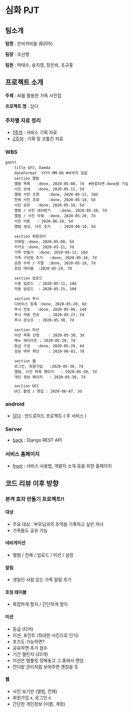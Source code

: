 # 심화 PJT

## 팀소개

**팀명** : 은비까비들 (B205)

**팀장** : 조선행

**팀원** : 박태수, 송지영, 장은비, 조규홍



## 프로젝트 소개

**주제** : AI를 활용한 가족 사진첩

**프로젝트 명** : 담다



### 주차별 자료 정리

* [1주차](https://lab.ssafy.com/s02-final/s02p31b205/tree/develop/1%EC%A3%BC) : 서비스 기획 자료
* [2주차](https://lab.ssafy.com/s02-final/s02p31b205/tree/develop/2%EC%A3%BC) : 기획 및 코틀린 자료



### WBS

```mermaid
gantt
    title 담다, Damda
    dateFormat  YYYY-MM-DD #바꾸지 않음 
    section 앨범
   	앨범 목록	:done, 2020-05-08, 7d  #완료되면 done을 기입 
    사진 상세	:done, 2020-05-11, 5d
    앨범 사진 조회	:done, 2020-05-11, 10d
    전체 사진 조회	:done, 2020-05-18, 5d 
    사진 공유	:done, 2020-05-18, 5d 
    앨범 / 사진 내려받기	:done, 2020-05-20, 7d 
    앨범 / 사진 삭제	:done, 2020-05-20, 7d 
    사진 이동	: 2020-06-10, 5d
    앨범 생성, 사진 추가	: 2020-06-10, 5d 
    
    section 회원관리
    이메일	:done, 2020-05-08, 5d
    카카오	:done, 2020-05-11, 7d
   	가족 만들기	:done, 2020-05-13, 10d
   	가족 구성원 추가	:done, 2020-05-18, 7d
   	요청 수락 / 거절	:done, 2020-05-18, 7d
   	호칭 테이블	:2020-05-29, 7d
   	
    section 업로드
    수동 업로드	: 2020-05-11, 10d
    자동 업로드	: 2020-05-25, 10d
  
    section 푸시
    디바이스 등록	:done, 2020-05-20, 6d
    푸시 전송	:done, 2020-05-08, 14d
    푸시 자동 전송	: 2020-05-27, 5d
    푸시 온오프	: 2020-05-30, 7d
    
    section 미션
    미션 목록 선정	: 2020-05-30, 3d
    메뉴 레이아웃	: 2020-05-29, 7d
    등급 구성	:done, 2020-05-29, 4d
    성공 여부 확인	: 2020-06-01, 7d
   	
   	section 웹
   	로그인, 회원가입	:2020-05-30, 7d
   	앨범, 사진 목록 페이지	: 2020-05-30, 7d
   	개인 정보 페이지	: 2020-05-30, 7d
   
  	section UCC
  	UCC 촬영 / 편집 : 2020-06-07, 3d
```



### android

* [담다](https://lab.ssafy.com/s02-final/s02p31b205/tree/develop/damda) : 안드로이드 프로젝트 ( 주 서비스 )



### Server

* [back](https://lab.ssafy.com/s02-final/s02p31b205/tree/develop/damda-django) : Django REST API



### 서비스 홈페이지

* [front](https://lab.ssafy.com/s02-final/s02p31b205/tree/develop/damda-vue) : 서비스 사용법, 개발자 소개 등을 위한 홈페이지



## 코드 리뷰 이후 방향

### 본격 효자 만들기 프로젝트!! 

#### 대상

- 주요 대상 : 부모님과의 추억을 기록하고 싶은 자녀
- 가족들도 공유 가능

#### 네비게이션

- 앨범 / 전체 / 업로드 / 미션 / 설정 

#### 알림 

- 생일인 사람 있는 가족 알림 추가 

#### 호칭 테이블

- 복잡하게 할지 / 간단하게 할지 

#### 미션

- 등급 (티어)
- 미션, 포인트 (최대한 사진으로 인식)
- 포즈도 가능하면?
- 공유하면 추가 점수
- 기간 챌린지 (20개)
- 미션은 템플릿 정해놓고 그 중에서 랜덤
- 잔디밭 관리처럼 보여주면 괜찮을 듯 

#### 웹

- 사진 보기만 (앨범, 전체)
- 회원가입 x, 로그인 o
- 간단한 개인정보 (이름, 계정)